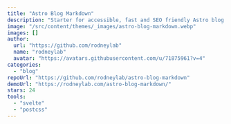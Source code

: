 ```yaml
---
title: "Astro Blog Markdown"
description: "Starter for accessible, fast and SEO friendly Astro blog using a spot of Svelte."
image: "/src/content/themes/_images/astro-blog-markdown.webp"
images: []
author:
  url: "https://github.com/rodneylab"
  name: "rodneylab"
  avatar: "https://avatars.githubusercontent.com/u/71875961?v=4"
categories:
  - "blog"
repoUrl: "https://github.com/rodneylab/astro-blog-markdown"
demoUrl: "https://rodneylab.com/astro-blog-markdown/"
stars: 24
tools:
  - "svelte"
  - "postcss"
---
```

